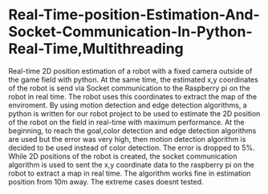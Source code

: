 # Real-Time-position-Estimation-And-Socket-Communication-In-Python-Real-Time,Multithreading

 
 
   Real-time 2D position estimation of a robot with a fixed camera outside of the game field with python. At the same time, the estimated x,y coordinates of the robot is send via Socket communication to the Raspberry pi on the robot in real time. The robot uses this coordinates to extract the map of the enviroment. By using motion detection and edge detection algorithms, a python is written for our robot project to be used to estimate the 2D position of the robot on the field in real-time with maximum performance. At the beginning, to reach the goal,color detection and edge detection algorithms are used but the error was very high, then motion detection algorithm is decided to be used instead of color detection. The error is dropped to 5%. While 2D positions of the robot is created, the socket communication algorithm is used to sent the x,y coordinate data to the raspberry pi on the robot to extract a map in real time. The algorithm works fine in estimation position from 10m away. The extreme cases doesnt tested.
